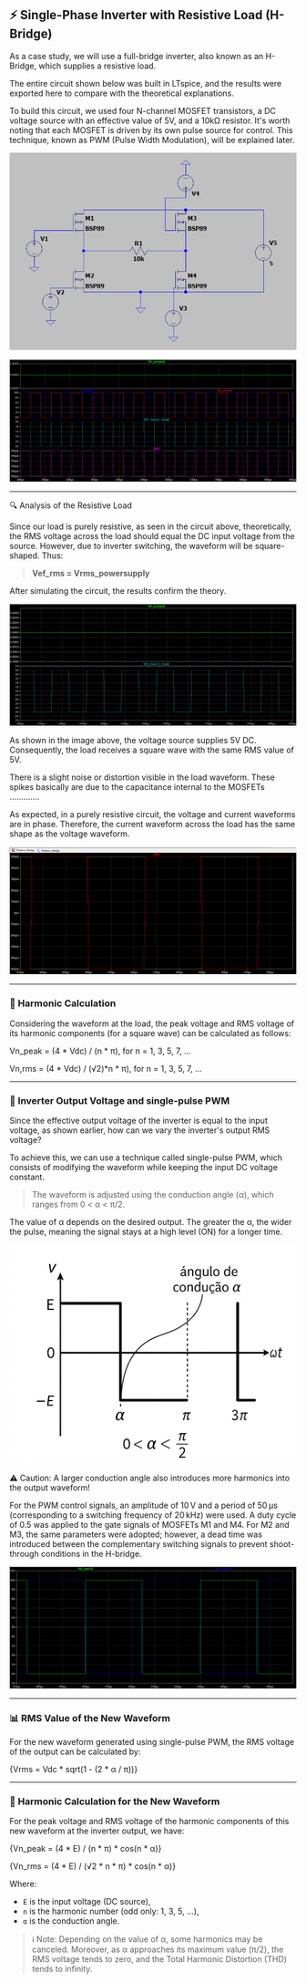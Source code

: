 ## ⚡ Single-Phase Inverter with Resistive Load (H-Bridge)

As a case study, we will use a full-bridge inverter, also known as an H-Bridge, which supplies a resistive load.

The entire circuit shown below was built in LTspice, and the results were exported here to compare with the theoretical explanations.

To build this circuit, we used four N-channel MOSFET transistors, a DC voltage source with an effective value of 5V, and a 10kΩ resistor. It's worth noting that each MOSFET is driven by its own pulse source for control. This technique, known as PWM (Pulse Width Modulation), will be explained later.

![Circuito Ponte H](Circuit_Bridge.png)

![All waves](All_waves.png)


---

🔍 Analysis of the Resistive Load

Since our load is purely resistive, as seen in the circuit above, theoretically, the RMS voltage across the load should equal the DC input voltage from the source. However, due to inverter switching, the waveform will be square-shaped. Thus:

> **Vef_rms = Vrms_powersupply**

After simulating the circuit, the results confirm the theory.

![Forma de Onda](VpowersupplyXload_waves.png)

As shown in the image above, the voltage source supplies 5V DC. Consequently, the load receives a square wave with the same RMS value of 5V.

There is a slight noise or distortion visible in the load waveform. These spikes basically are due to the capacitance internal to the MOSFETs .............

As expected, in a purely resistive circuit, the voltage and current waveforms are in phase. Therefore, the current waveform across the load has the same shape as the voltage waveform.

![Current load](Current_load_wave.png)

---

### 📐 Harmonic Calculation

Considering the waveform at the load, the peak voltage and RMS voltage of its harmonic components (for a square wave) can be calculated as follows:

Vn_peak = (4 * Vdc) / (n * π), for n = 1, 3, 5, 7, ...

Vn,rms = (4 * Vdc) / (√2)*n * π), for n = 1, 3, 5, 7, ...

---

### 🔁 Inverter Output Voltage and single-pulse PWM 

Since the effective output voltage of the inverter is equal to the input voltage, as shown earlier, how can we vary the inverter's output RMS voltage?

To achieve this, we can use a technique called single-pulse PWM, which consists of modifying the waveform while keeping the input DC voltage constant.

> The waveform is adjusted using the conduction angle (α), which ranges from 0 < α < π/2.

The value of α depends on the desired output. The greater the α, the wider the pulse, meaning the signal stays at a high level (ON) for a longer time.

![Ângulo de Condução](alfa_cond.png)

⚠️ Caution: A larger conduction angle also introduces more harmonics into the output waveform!

For the PWM control signals, an amplitude of 10 V and a period of 50 μs (corresponding to a switching frequency of 20 kHz) were used. A duty cycle of 0.5 was applied to the gate signals of MOSFETs M1 and M4.
For M2 and M3, the same parameters were adopted; however, a dead time was introduced between the complementary switching signals to prevent shoot-through conditions in the H-bridge.

![Ângulo de Condução](Vpwm12_pulses.png)

---

### 📊 RMS Value of the New Waveform

For the new waveform generated using single-pulse PWM, the RMS voltage of the output can be calculated by:

{Vrms = Vdc * sqrt(1 - (2 * α / π))}

---

### 🎯 Harmonic Calculation for the New Waveform

For the peak voltage and RMS voltage of the harmonic components of this new waveform at the inverter output, we have:

{Vn_peak = (4 * E) / (n * π) * cos(n * α)}

{Vn_rms = (4 * E) / (√2 * n * π) * cos(n * α)}

Where:

- `E` is the input voltage (DC source),
- `n` is the harmonic number (odd only: 1, 3, 5, ...),
- `α` is the conduction angle.


> ℹ️ Note: Depending on the value of α, some harmonics may be canceled.
> Moreover, as α approaches its maximum value (π/2), the RMS voltage tends to zero, and the Total Harmonic Distortion (THD) tends to infinity.
